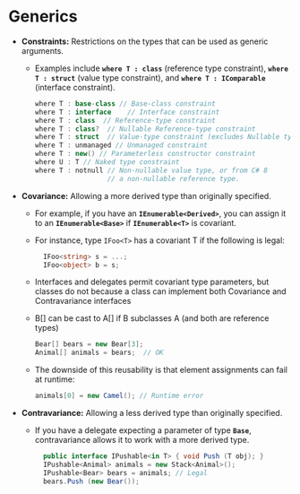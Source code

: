# Generics

- **Constraints:** Restrictions on the types that can be used as generic arguments.
  - Examples include **`where T : class`** (reference type constraint), **`where T : struct`** (value type constraint), and **`where T : IComparable`** (interface constraint).

    ```csharp
    where T : base-class // Base-class constraint
    where T : interface    // Interface constraint
    where T : class  // Reference-type constraint
    where T : class?  // Nullable Reference-type constraint
    where T : struct  // Value-type constraint (excludes Nullable types)
    where T : unmanaged // Unmanaged constraint
    where T : new() // Parameterless constructor constraint
    where U : T // Naked type constraint
    where T : notnull // Non-nullable value type, or from C# 8
                      // a non-nullable reference type.
    ```

- **Covariance:** Allowing a more derived type than originally specified.
  - For example, if you have an **`IEnumerable<Derived>`**, you can assign it to an **`IEnumerable<Base>`** if **`IEnumerable<T>`** is covariant.
  - For instance, type `IFoo<T>` has a covariant T if the following is legal:

    ```csharp
      IFoo<string> s = ...;
      IFoo<object> b = s;
    ```

  - Interfaces and delegates permit covariant type parameters, but classes do not because a class can implement
    both Covariance and Contravariance interfaces
  - B[] can be cast to A[] if B subclasses A (and both are reference types)

    ```csharp
    Bear[] bears = new Bear[3];
    Animal[] animals = bears;  // OK
    ```

  - The downside of this reusability is that element assignments can fail at runtime:

    ```csharp
    animals[0] = new Camel(); // Runtime error
    ```

- **Contravariance:** Allowing a less derived type than originally specified.
  - If you have a delegate expecting a parameter of type **`Base`**, contravariance allows it to work with a more derived type.

    ```csharp
      public interface IPushable<in T> { void Push (T obj); }
      IPushable<Animal> animals = new Stack<Animal>();
      IPushable<Bear> bears = animals; // Legal
      bears.Push (new Bear());
    ```
